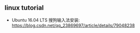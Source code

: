 ## linux tutorial
- Ubuntu 16.04 LTS 搜狗输入法安装: https://blog.csdn.net/qq_23869697/article/details/79048238
